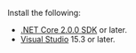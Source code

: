 Install the following:

* [.NET Core 2.0.0 SDK](https://dot.net/core) or later.
* [Visual Studio](https://www.visualstudio.com/vs/) 15.3 or later.